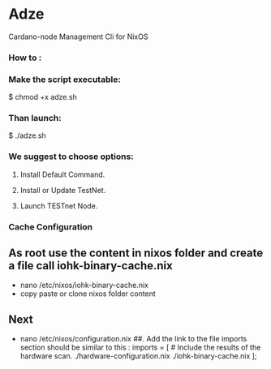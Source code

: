 # Adze
Cardano-node Management Cli for NixOS

### How to :

### Make the script executable: 
$ chmod +x adze.sh

### Than launch:	
$ ./adze.sh

### We suggest to choose options:

1. Install Default Command.

3. Install or Update TestNet.

7. Launch TESTnet Node.

### Cache Configuration

## As root use the content in nixos folder and create a file call iohk-binary-cache.nix 
- nano /etc/nixos/iohk-binary-cache.nix
- copy paste or clone nixos folder content
## Next
- nano /etc/nixos/configuration.nix
        ##. Add the link to the file imports section should be similar to this :
               imports =
                    [ # Include the results of the hardware scan.
                        ./hardware-configuration.nix
                        ./iohk-binary-cache.nix
                    ];
